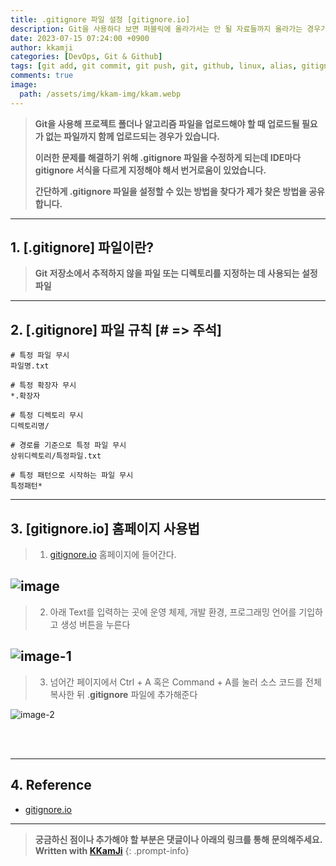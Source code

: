 ```yaml
---
title: .gitignore 파일 설정 [gitignore.io]
description: Git을 사용하다 보면 퍼블릭에 올라가서는 안 될 자료들까지 올라가는 경우가 있습니다. 해당 문제는 .gitignore 파일을 편집해서 해결할 수 있습니다.
date: 2023-07-15 07:24:00 +0900
author: kkamji
categories: [DevOps, Git & Github]
tags: [git add, git commit, git push, git, github, linux, alias, gitignore, gitignore.io]     # TAG names should always be lowercase
comments: true
image:
  path: /assets/img/kkam-img/kkam.webp
---
```


> **Git을 사용해 프로젝트 폴더나 알고리즘 파일을 업로드해야 할 때 업로드될 필요가 없는 파일까지 함께 업로드되는 경우가 있습니다.**
> 
> **이러한 문제를 해결하기 위해 .gitignore 파일을 수정하게 되는데 IDE마다 gitignore 서식을 다르게 지정해야 해서 번거로움이 있었습니다.**
>
> **간단하게 .gitignore 파일을 설정할 수 있는 방법을 찾다가 제가 찾은 방법을 공유합니다.**
    
---

## 1. [.gitignore] 파일이란?

> **Git 저장소에서 추적하지 않을 파일 또는 디렉토리를 지정하는 데 사용되는 설정 파일**

---

## 2. [.gitignore] 파일 규칙 [# => 주석]

```
# 특정 파일 무시
파일명.txt

# 특정 확장자 무시
*.확장자

# 특정 디렉토리 무시
디렉토리명/

# 경로를 기준으로 특정 파일 무시
상위디렉토리/특정파일.txt

# 특정 패턴으로 시작하는 파일 무시
특정패턴*
```

---

## 3. [gitignore.io] 홈페이지 사용법

> 1. [gitignore.io](https://gitignore.io) 홈페이지에 들어간다.

![image](https://github.com/kkamji98/kkamji98.github.io/assets/72260110/10da090c-58f9-4cba-a431-7449611702e5)
---
> 2. 아래 Text를 입력하는 곳에 운영 체제, 개발 환경, 프로그래밍 언어를 기입하고 생성 버튼을 누른다  

![image-1](https://github.com/kkamji98/kkamji98.github.io/assets/72260110/e63013d7-3093-4c9a-bb70-bef2792bfacf)
---
> 3. 넘어간 페이지에서 Ctrl + A 혹은 Command + A를 눌러 소스 코드를 전체 복사한 뒤 .**gitignore** 파일에 추가해준다

![image-2](https://github.com/kkamji98/kkamji98.github.io/assets/72260110/3fd3da45-c3ce-4fdf-bf24-4c7e3aaedce9)

<br><br>

---

## 4. Reference

- [gitignore.io](https://gitignore.io)

---

> **궁금하신 점이나 추가해야 할 부분은 댓글이나 아래의 링크를 통해 문의해주세요.**  
> **Written with [KKamJi](https://www.linkedin.com/in/taejikim/)**
{: .prompt-info}
